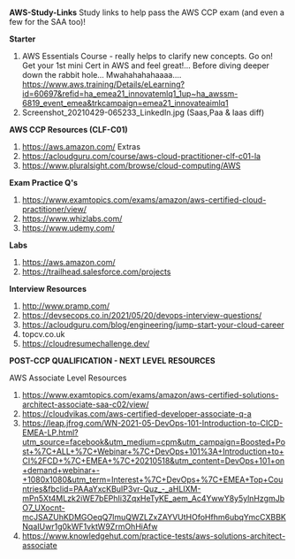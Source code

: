 # 
**AWS-Study-Links**
Study links to help pass the AWS CCP exam (and even a few for the SAA too)!


**Starter**
1.  AWS Essentials Course - really helps to clarify new concepts. Go on! Get your 1st mini Cert in AWS and feel great!...
Before diving deeper down the rabbit hole... Mwahahahahaaaa....
https://www.aws.training/Details/eLearning?id=60697&refid=ha_emea21_innovatemlq1_1up~ha_awssm-6819_event_emea&trkcampaign=emea21_innovateaimlq1
2.  Screenshot_20210429-065233_LinkedIn.jpg (Saas,Paa & Iaas diff)


**AWS CCP Resources (CLF-C01)**
1.  https://aws.amazon.com/
Extras
3.  https://acloudguru.com/course/aws-cloud-practitioner-clf-c01-la
4.  https://www.pluralsight.com/browse/cloud-computing/AWS


**Exam Practice Q's**
1.  https://www.examtopics.com/exams/amazon/aws-certified-cloud-practitioner/view/
2.  https://www.whizlabs.com/
3.  https://www.udemy.com/


**Labs**
1.  https://aws.amazon.com/
2.  https://trailhead.salesforce.com/projects


**Interview Resources**
1.  http://www.pramp.com/
2.  https://devsecops.co.in/2021/05/20/devops-interview-questions/
3.  https://acloudguru.com/blog/engineering/jump-start-your-cloud-career
4.  topcv.co.uk
5.  https://cloudresumechallenge.dev/



**POST-CCP QUALIFICATION - NEXT LEVEL RESOURCES**

AWS Associate Level Resources
1.  https://www.examtopics.com/exams/amazon/aws-certified-solutions-architect-associate-saa-c02/view/
2.  https://cloudvikas.com/aws-certified-developer-associate-q-a
3.  https://leap.jfrog.com/WN-2021-05-DevOps-101-Introduction-to-CICD-EMEA-LP.html?utm_source=facebook&utm_medium=cpm&utm_campaign=Boosted+Post+%7C+ALL+%7C+Webinar+%7C+DevOps+101%3A+Introduction+to+CI%2FCD+%7C+EMEA+%7C+20210518&utm_content=DevOps+101+on+demand+webinar+-+1080x1080&utm_term=Interest+%7C+DevOps+%7C+EMEA+Top+Countries&fbclid=PAAaYxcKBuIP3vr-Quz_-_aHLIXM-mPn5Xt4MLzk2iWE7bEPhIi3ZqxHeTyKE_aem_Ac4YwwY8y5ylnHzgmJbO7_UXocnt-mcJSAZUhKDMGOeqQ7lmuQWZLZxZAYVUtHOfoHfhm6ubqYmcCXBBKNqaIUwr1g0kWF1vktW9ZrmOhHiAfw
4.  https://www.knowledgehut.com/practice-tests/aws-solutions-architect-associate
